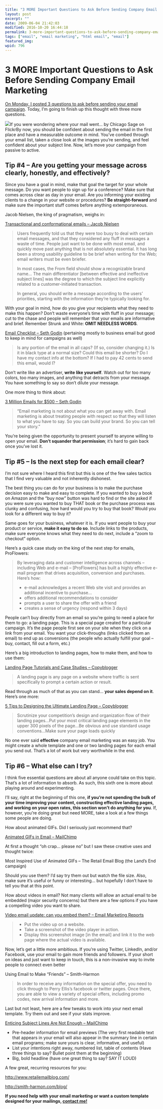 ```yaml
---
title: "3 MORE Important Questions to Ask Before Sending Company Email Marketing"
layout: post
excerpt: ""
date: 2009-06-04 21:42:03
modified: 2016-10-20 16:44:18
permalink: 3-more-important-questions-to-ask-before-sending-company-email-marketing/index.html
tags: ["email", "email marketing", "html email", "email"]
featured_img: 
wpid: 796
---
```


# 3 MORE Important Questions to Ask Before Sending Company Email Marketing

[On Monday, I posted 3 questions to ask before sending your email campaign](/3-important-questions-to-ask-before-sending-an-email-campaign/). Today, I’m going to finish up this thought with three more questions.

[![](/_images/2009/06/not-email.jpg)](http://www.flickr.com/photos/sage/2143086954/)If you were wondering where your mail went… by Chicago Sage on FlickrBy now, you should be confident about sending the email in the first place and have a measurable outcome in mind. You’ve combed through your email list, taken a close look at the images you’re sending, and feel confident about your subject line. Now, let’s move your campaign from passive to active.

Tip #4 – Are you getting your message across clearly, honestly, and effectively?
--------------------------------------------------------------------------------

Since you have a goal in mind, make that goal the target for your whole message. Do you want people to sign up for a conference? Make sure that comes across clear as day in your email. Are you informing your existing clients to a change in your website or procedures? **Be straight-forward** and make sure the important stuff comes before anything extemporaneous.

Jacob Nielsen, the king of pragmatism, weighs in:

[Transactional and conformational emails – Jacob Nielsen](http://www.useit.com/alertbox/confirmation-email.html)

> Users frequently told us that they were too busy to deal with certain email messages, and that they considered any fluff in messages a waste of time. People just want to be done with most email, and quickly move past anything that is not absolutely essential. It has long been a strong usability guideline to be brief when writing for the Web; email writers must be even briefer.
> 
> In most cases, the From field should show a recognizable brand name… The main differentiator \[between effective and ineffective subject lines\] was the degree to which the subject line explicitly related to a customer-initiated transaction.
> 
> In general, you should write a message according to the users’ priorities, starting with the information they’re typically looking for.

With your goal in mind, how do you give your recipients what they need to make this happen? Don’t waste everyone’s time with fluff in your message; cut to the chase and people will remember that your emails are informative and brief. Remember Strunk and White: **OMIT NEEDLESS WORDS**.

[Email Checklist – Seth Godin](http://sethgodin.typepad.com/seths_blog/2008/06/email-checklist.html) (pertaining mostly to business email but good to keep in mind for campaigns as well)

> Is any portion of the email in all caps? (If so, consider changing it.) Is it in black type at a normal size? Could this email be shorter? Do I have my contact info at the bottom? If I had to pay 42 cents to send this email, would I?

Don’t write like an advertiser, **write like yourself**. Watch out for too many colors, too many images, and anything that detracts from your message. You have something to say so don’t dilute your message.

One more thing to think about:

[3 Million Emails for $500 – Seth Godin]()

> “Email marketing is not about what you can get away with. Email marketing is about treating people with respect so that they will listen to what you have to say. So you can build your brand. So you can tell your story.”

You’re being given the opportunity to present yourself to anyone willing to open your email. **Don’t squander that permission**; it’s hard to gain back once you’ve lost it.

Tip #5 – Is the next step for each email clear?
-----------------------------------------------

I’m not sure where I heard this first but this is one of the few sales tactics that I find very valuable and not inherently dishonest.

The best thing you can do for your business is to make the purchase decision easy to make and easy to complete. If you wanted to buy a book on Amazon and the “buy now” button was hard to find or the site asked if you were sure you wanted to buy THAT book or the purchase process was clunky and confusing, how hard would you try to buy that book? Would you look for a different way to buy it?

Same goes for your business, whatever it is. If you want people to buy your product or service, **make it easy to do so**. Include links to the products, make sure everyone knows what they need to do next, include a “zoom to checkout” option.

Here’s a quick case study on the king of the next step for emails, ProFlowers:

> By leveraging data and customer intelligence across channels – including Web and e-mail – \[ProFlowers\] has built a highly effective e-mail program that drives acquisition, conversion and purchases. Here’s how:
> 
> - e-mail acknowledges a recent Web site visit and provides an additional incentive to purchase…
> - offers additional recommendations to consider
> - prompts a user to share the offer with a friend
> - creates a sense of urgency (respond within 3 days)

People can’t buy directly from an email so you’re going to need a place for them to go: a landing page. This is a special page created for a particular campaign. It’s the page people first see on your site when they click on a link from your email. You want your click-throughs (links clicked from an email) to end up as conversions (the people who actually fulfill your goal – buy, contact, fill out a form, etc.)

Here’s a big introduction to landing pages, how to make them, and how to use them:

[Landing Page Tutorials and Case Studies – Copyblogger](http://www.copyblogger.com/landing-pages/)

> A landing page is any page on a website where traffic is sent specifically to prompt a certain action or result.

Read through as much of that as you can stand… **your sales depend on it**. Here’s one more:

[5 Tips to Designing the Ultimate Landing Page – Copyblogger](http://www.copyblogger.com/seal-the-deal-part-ii-5-tips-to-designing-the-ultimate-landing-page/)

> Scrutinize your competition’s design and organization flow of their landing pages…Put your most critical landing page elements in the upper 300 pixels of the page…Be obvious and use standard usage conventions…Make sure your page loads quickly

No one ever said **effective** company email marketing was an easy job. You might create a whole template and one or two landing pages for each email you send out. That’s a lot of work but very worthwhile in the end.

Tip #6 – What else can I try?
-----------------------------

I think five essential questions are about all anyone could take on this topic. That’s a lot of information to absorb. As such, this sixth one is more about playing around and experimenting.

I’ll say, right at the beginning of this one, **if you’re not spending the bulk of your time improving your content, constructing effective landing pages, and working on your open rates, this section won’t do anything for you**. If, however, you’re doing great but need MORE, take a look at a few things some people are doing.

How about animated GIFs. Did I seriously just recommend that?

[Animated GIFs in Email – MailChimp](http://www.mailchimp.com/blog/trend-watch-animated-gifs-in-email/)

At first a thought “oh crap… please no” but I saw these creative uses and thought twice:

Most Inspired Use of Animated GIFs – The Retail Email Blog (the Land’s End campaign)

Should you use them? I’d say try them out but watch the file size. Also, make sure it’s useful or funny or interesting… but hopefully I don’t have to tell you that at this point.

How about videos in email? Not many clients will allow an actual email to be embedded (major security concerns) but there are a few options if you have a compelling video you want to share.

[Video email update: can you embed them? – Email Marketing Reports](http://www.email-marketing-reports.com/iland/2008/09/video-email-update-can-you-embed-them.html)

> - Put the video up on a website.
> - Take a screenshot of the video player in action.
> - Display this screenshot image \[in the email\] and link it to the web page where the actual video is available.

Now, let’s get a little more ambitious. If you’re using Twitter, LinkedIn, and/or Facebook, use your email to gain more friends and followers. If your short on ideas and just want to keep in touch, this is a non-invasive way to invite people to connect even better

Using Email to Make “Friends” – Smith-Harmon

> In order to receive any information on the special offer, you need to click through to Perry Ellis’s facebook or twitter pages. Once there, you are able to view a variety of special offers, including promo codes, new arrival information and more.

Last but not least, here are a few tweaks to work into your next email template. Try them out and see if your stats improve.

[Enticing Subject Lines Are Not Enough – MailChimp](http://www.mailchimp.com/blog/enticing-subject-lines-are-not-enough/)

- Pre-header information for email previews (The very first readable text that appears in your email will also appear in the summary line in certain email programs; make sure yours is clear, informative, and useful)
- List your intentions right away, numbered list, table of contents (Have three things to say? Bullet point them at the beginning)
- Big, bold headline (have one great thing to say? SAY IT LOUD)

A few great, recurring resources for you:



http://www.retailemailblog.com/



http://smith-harmon.com/blog/

**If you need help with your email marketing or want a custom template designed for your mailings, [contact me!](/contact)**